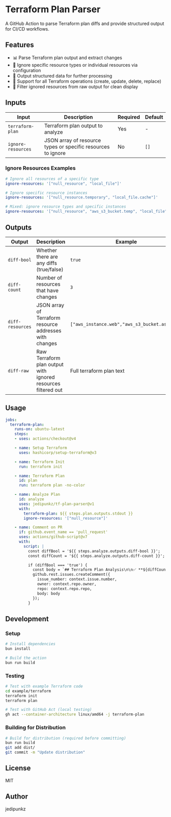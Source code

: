 # Terraform Plan Parser

A GitHub Action to parse Terraform plan diffs and provide structured output for CI/CD workflows.

## Features

- 📊 Parse Terraform plan output and extract changes
- 🚫 Ignore specific resource types or individual resources via configuration
- 📝 Output structured data for further processing
- 🔄 Support for all Terraform operations (create, update, delete, replace)
- 🧹 Filter ignored resources from raw output for clean display

## Inputs

| Input | Description | Required | Default |
|-------|-------------|----------|---------|
| `terraform-plan` | Terraform plan output to analyze | Yes | - |
| `ignore-resources` | JSON array of resource types or specific resources to ignore | No | `[]` |

### Ignore Resources Examples

```yaml
# Ignore all resources of a specific type
ignore-resources: '["null_resource", "local_file"]'

# Ignore specific resource instances
ignore-resources: '["null_resource.temporary", "local_file.cache"]'

# Mixed: ignore resource types and specific instances
ignore-resources: '["null_resource", "aws_s3_bucket.temp", "local_file"]'
```

## Outputs

| Output | Description | Example |
|--------|-------------|---------|
| `diff-bool` | Whether there are any diffs (true/false) | `true` |
| `diff-count` | Number of resources that have changes | `3` |
| `diff-resources` | JSON array of Terraform resource addresses with changes | `["aws_instance.web","aws_s3_bucket.assets"]` |
| `diff-raw` | Raw Terraform plan output with ignored resources filtered out | Full terraform plan text |

## Usage

```yaml
jobs:
  terraform-plan:
    runs-on: ubuntu-latest
    steps:
    - uses: actions/checkout@v4

    - name: Setup Terraform
      uses: hashicorp/setup-terraform@v3

    - name: Terraform Init
      run: terraform init

    - name: Terraform Plan
      id: plan
      run: terraform plan -no-color

    - name: Analyze Plan
      id: analyze
      uses: jedipunkz/tf-plan-parser@v1
      with:
        terraform-plan: ${{ steps.plan.outputs.stdout }}
        ignore-resources: '["null_resource"]'

    - name: Comment on PR
      if: github.event_name == 'pull_request'
      uses: actions/github-script@v7
      with:
        script: |
          const diffBool = '${{ steps.analyze.outputs.diff-bool }}';
          const diffCount = '${{ steps.analyze.outputs.diff-count }}';

          if (diffBool === 'true') {
            const body = `## Terraform Plan Analysis\n\n✅ **${diffCount} resources will be changed**`;
            github.rest.issues.createComment({
              issue_number: context.issue.number,
              owner: context.repo.owner,
              repo: context.repo.repo,
              body: body
            });
          }
```


## Development

### Setup
```bash
# Install dependencies
bun install

# Build the action
bun run build
```

### Testing
```bash
# Test with example Terraform code
cd example/terraform
terraform init
terraform plan

# Test with GitHub Act (local testing)
gh act --container-architecture linux/amd64 -j terraform-plan
```

### Building for Distribution
```bash
# Build for distribution (required before committing)
bun run build
git add dist/
git commit -m "Update distribution"
```

## License

MIT

## Author

jedipunkz
